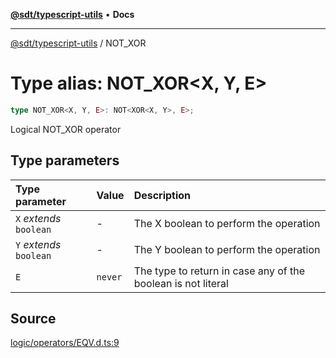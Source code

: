 [**@sdt/typescript-utils**](../README.md) • **Docs**

***

[@sdt/typescript-utils](../globals.md) / NOT\_XOR

# Type alias: NOT\_XOR\<X, Y, E\>

```ts
type NOT_XOR<X, Y, E>: NOT<XOR<X, Y>, E>;
```

Logical NOT_XOR operator

## Type parameters

| Type parameter | Value | Description |
| :------ | :------ | :------ |
| `X` *extends* `boolean` | - | The X boolean to perform the operation |
| `Y` *extends* `boolean` | - | The Y boolean to perform the operation |
| `E` | `never` | The type to return in case any of the boolean is not literal |

## Source

[logic/operators/EQV.d.ts:9](https://github.com/sylvaindethier/typescript-utils/blob/f271884d3138386b859e820c285b0ab8864227bb/types/logic/operators/EQV.d.ts#L9)
